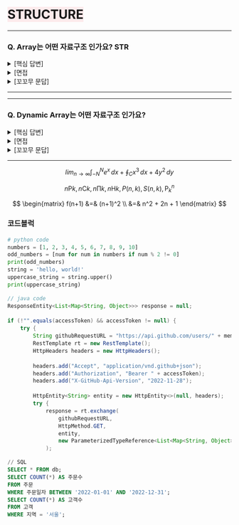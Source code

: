 
# <span style="background-color: #FDEBEC">STRUCTURE</span>


---


### Q. Array는 어떤 자료구조 인가요? STR


<details>
  <summary>[핵심 답변]</summary>


Array는 연관된 data를 **메모리상에 연속적이며 순차적**으로 **미리 할당된 크기**만큼 저장하는 자료구조 입니다.



  </details>


<details>
  <summary>[면접 </summary>


> 💡 Array에 관한 질문을 할 때에는 매우 높은 확률로 Linked List에 대한 질문도 나오게 됩니다. 따라서 Array의 다양한 특징 중에서 Linked List와 비교가 되는 특성들을 위주로 대답을 하게 되면 편하게 풀어나갈 수 있습니다!   
> Array와 Linked List의 가장 큰 차이점은 메모리에 저장되는 방식과 이에 따른 operation의 연산 속도(time complexity) 입니다. 이를 유념해서 공부해 가시면 좋은 답변을 하실 수 있습니다. 


### Array의 특징

- 고정된 저장 공간(fixed-size)
- 순차적인 데이터 저장(order)

Array의 장점은 lookup과 append가 빠르다는 것입니다. 따라서 조회를 자주 해야되는 작업에서는 Array 자료구조를 많이 씁니다.


Array의 단점은 fixed-size 특성상 선언시에 Array의 크기를 미리 정해야 된다는 것입니다. 이는 메모리 낭비나 추가적인 overhead가 발생할 수 있습니다.


### 시간복잡도


|              | Array  |
| ------------ | ------ |
| access       | $O(1)$ |
| append       | $O(1)$ |
| 마지막 원소delete | $O(1)$ |
| insertion    | $O(n)$ |
| deletion     | $O(n)$ |
| search       | $O(n)$ |



  </details>


<details>
  <summary>[꼬꼬무 문답]</summary>


Q) 미리 예상한 것보다 더 많은 수의 data를 저장하느라 Array의 size를 넘어서게 됐습니다. 이 때, 어떻게 해결할 수 있을까요?


	**[핵심 답변]**


	 기존의 size보다 더 큰 Array를 선언하여 데이터를 옮겨 할당합니다. 모든 데이터를 옮겼다면 기존 Array는 메모리에서 삭제하면 됩니다. 이런식으로 동적으로 배열의 크기를 조절하는 자료구조를 Dynamic array라고 합니다.


	 또 다른 방법으로는, size를 예측하기 쉽지 않다면 Array대신 Linked list를 사용함으로써 데이터가 추가될 때마다 메모리공간을 할당받는 방식을 사용하면 됩니다.



  </details>


---


---


### Q. Dynamic Array는 어떤 자료구조 인가요?


<details>
  <summary>[핵심 답변]</summary>


Array의 경우 size가 고정되었기 때문에 선언시에 설정한 size보다 많은 갯수의 data가 추가되면 저장할 수 없습니다. 이에 반해 Dynamic Array는 저장공간이 가득 차게 되면 resize를 하여 유동적으로 size를 조절하여 데이터를 저장하는 자료구조 입니다.



  </details>


<details>
  <summary>[면접 </summary>


> 💡 Array의 특징중에 fixed-size의 한계점을 보완하고자 고안된 자료구조인 Dynamic Array에 대해서 면접을 위해 깊게 공부하실 내용은 크게 두 가지 입니다.  
> 1. resize를 하는 방식  
> 2. 데이터 추가(append)할 때의 시간복잡도


### Dynamic Array


![](https://raw.githubusercontent.com/NogariZero/TIL/main/Infra%26DevOps/imgs/DATA_20230519-03%3A55%3A28_1.png)


Dynamic Array는 size를 자동적으로 resizing을 하는 Array입니다. 기존에 고정된 size를 가진 Static Array의 한계점을 보안하고자 고안되었습니다. Dynamic Array는 data를 계속 추가하다가 기존에 할당된 memory를 초과하게 되면, size를 늘린 배열을 선언하고 그곳으로 모든 데이터를 옮김으로써 늘어난 크기의 size를 가진 배열이 됩니다. 이를 resize라고 합니다. 이로써 새로운 data를 저장할 수 있게 됩니다. 따라서 Dynamic Array는 size를 미리 고민할 필요없다는 장점이 있습니다.


 resizing 을 하는 방법은 여러 가지가 있는데, 대표적으로 기존 Array size의 2배 size를 할당하는 doubling이 있습니다. 


### Doubling


resize의 대표적인 방법으로는 Doubling이 있습니다. 데이터를 추가(append $O(1)$) 하다가 메모리를 초과하게 되면 기존 배열의size보다 두배 큰 배열을 선언하고 데이터를 일일이 옮기는(n개의 데이터를 일일이 옮겨야 하므로 $O(n)$ ) 방법입니다. 


![](https://raw.githubusercontent.com/NogariZero/TIL/main/Infra%26DevOps/imgs/DATA_20230519-03%3A55%3A28_2.png)


### 분할상환 시간복잡도 Amortized time complexity


Dynamic array에 데이터를 추가할 때마다 $O(1)$의 시간이 걸리게 됩니다. → 추가를 하다가 미리 선언된 size를 넘어서는 순간에 resize를 하게 됩니다. → 이 때는 일일이 데이터를 모두 옮겨야 되기 때문에 이 때만큼은$O(n)$의 시간이 걸리게 됩니다. 


그렇다면 결과적으로 append의 시간복잡도는 $O(1)$일까요 아니면 $O(n)$일까요?


append의 총 과정을 살펴보면 데이터를 마지막 인덱스에 추가하는($O(1)$)작업이 대다수이고, size를 넘어설 때는 size를 두 배 늘리고 데이터를 일일이 옮기는 과정 (resize $O(n)$)이 아주 가끔 발생합니다. 결론부터 말하자면 append의 전체적인 시간복잡도는 $O(1)$입니다. 좀 더 정확히 말하면 **amortized** $O(1)$이라고 부릅니다.


쉽게 설명하자면 가끔 발생하는 O(n)의 resize하는 시간을, 자주 발생하는 O(1)의 작업들이 분담해서 나눠 가짐으로써 전체적으로 O(1)의 시간이 걸린다고 생각하시면 됩니다.



  </details>


<details>
  <summary>[꼬꼬무 문답]</summary>


Q) Dynamic Array를 Linked list와 비교하여 장단점을 설명해 주세요.


	**[핵심 답변]**


	Linked List와 비교했을 때, Dynamic Array의 장점은

	- 데이터 접근과 할당이 $O(1)$로 굉장히 빠릅니다. 이는 index 접근하는 방법이 산술적인 연산 [배열 첫 data의 주소값] + [offset]으로 이루어져 있긴 때문입니다. (randam access)
	- Dynamic Array의 맨 뒤에 데이터를 추가하거나 삭제하는 것이 상대적으로 빠릅니다.($O(1)$)

	Linked List와 비교했을 때, Dynamic Array의 단점은

	- Dynamic Array의 맨 끝이 아닌 곳에 data를 insert or remove할 때, 느린 편입니다($O(n)$).  느린 이유는 메모리상에서 연속적으로 데이터들이 저장되어 있기 때문에, 데이터를 추가 삭제할 때 뒤에 있는 data들을 모두 한칸씩 shift 해야되기 때문입니다.
	- resize를 해야할 때, 예상치 못하게 현저히 낮은 performance가 발생합니다.
	- resize에 시간이 많이 걸리므로 필요한 것 이상 memory공간을 할당받습니다. 따라서 사용하지 않고 있는 낭비되는 메모리공간이 발생합니다.


  </details>


---


$$
lim_{n \to \infty} \int_{-N}^{N} e^x\, dx + \oint_{C} x^3\, dx + 4y^2\, dy
$$


$$
{n}\mathrm{P}{k} ,{n}\mathrm{C}{k} , {n}\mathrm{\Pi}{k},{n}\mathrm{H}{k}, P(n,k), S(n,k),\mathrm{P}_{k}^{n}
$$


$$
\begin{matrix}
f(n+1) &=& (n+1)^2 \\ &=& n^2 + 2n + 1
\end{matrix}
$$


### 코드블럭


```python
# python code
numbers = [1, 2, 3, 4, 5, 6, 7, 8, 9, 10]
odd_numbers = [num for num in numbers if num % 2 != 0]
print(odd_numbers)
string = 'hello, world!'
uppercase_string = string.upper()
print(uppercase_string)
```


```java
// java code
ResponseEntity<List<Map<String, Object>>> response = null;

if (!"".equals(accessToken) && accessToken != null) {
    try {
        String githubRequestURL = "https://api.github.com/users/" + member.getGithubId() + "/repos";
        RestTemplate rt = new RestTemplate();
        HttpHeaders headers = new HttpHeaders();

        headers.add("Accept", "application/vnd.github+json");
        headers.add("Authorization", "Bearer " + accessToken);
        headers.add("X-GitHub-Api-Version", "2022-11-28");

        HttpEntity<String> entity = new HttpEntity<>(null, headers);
        try {
            response = rt.exchange(
                githubRequestURL,
                HttpMethod.GET,
                entity,
                new ParameterizedTypeReference<List<Map<String, Object>>>(){}
            );
```


```sql
// SQL
SELECT * FROM db;
SELECT COUNT(*) AS 주문수
FROM 주문
WHERE 주문일자 BETWEEN '2022-01-01' AND '2022-12-31';
SELECT COUNT(*) AS 고객수
FROM 고객
WHERE 지역 = '서울';
```

